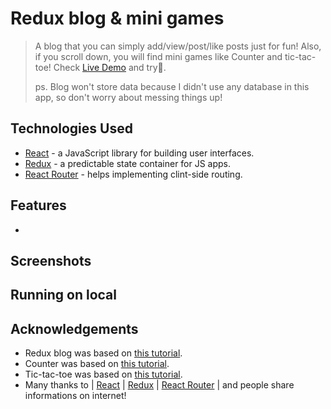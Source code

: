 
# Redux blog & mini games
> A blog that you can simply add/view/post/like posts just for fun!
> Also, if you scroll down, you will find mini games like Counter and tic-tac-toe!
> Check [Live Demo](https://jay-repos.github.io/react-redux-example/) and try👋.
> 
> ps. Blog won't store data because I didn't use any database in this app, so don't worry about messing things up!


## Technologies Used
- [React](https://zh-hant.reactjs.org/) - a JavaScript library for building user interfaces.
- [Redux](https://redux.js.org/) - a predictable state container for JS apps.
- [React Router](https://reactrouter.com/) - helps implementing clint-side routing.


## Features
- 

## Screenshots


## Running on local




## Acknowledgements
- Redux blog was based on [this tutorial](https://redux.js.org/tutorials/essentials/part-1-overview-concepts).
- Counter was based on [this tutorial](https://redux.js.org/tutorials/quick-start).
- Tic-tac-toe was based on [this tutorial](https://reactjs.org/tutorial/tutorial.html).
- Many thanks to | [React](https://zh-hant.reactjs.org/) | [Redux](https://redux.js.org/) |  [React Router](https://reactrouter.com/) | and people share informations on internet!
